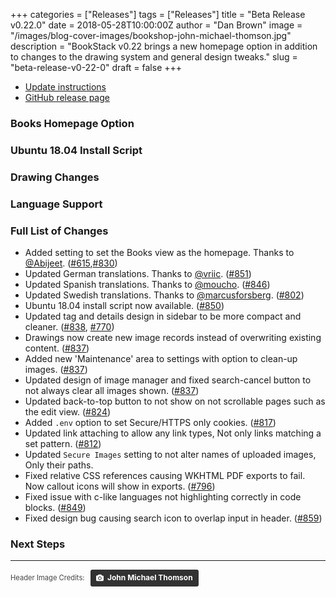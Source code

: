 +++
categories = ["Releases"]
tags = ["Releases"]
title = "Beta Release v0.22.0"
date = 2018-05-28T10:00:00Z
author = "Dan Brown"
image = "/images/blog-cover-images/bookshop-john-michael-thomson.jpg"
description = "BookStack v0.22 brings a new homepage option in addition to changes to the drawing system and general design tweaks."
slug = "beta-release-v0-22-0"
draft = false
+++



* [Update instructions](https://www.bookstackapp.com/docs/admin/updates)
* [GitHub release page](https://github.com/BookStackApp/BookStack/releases/tag/v0.22.0)


### Books Homepage Option

### Ubuntu 18.04 Install Script

### Drawing Changes

### Language Support


### Full List of Changes

* Added setting to set the Books view as the homepage. Thanks to [@Abijeet](https://github.com/BookStackApp/BookStack/pull/830). ([#615](https://github.com/BookStackApp/BookStack/issues/615),[#830](https://github.com/BookStackApp/BookStack/pull/830))
* Updated German translations. Thanks to [@vriic](https://github.com/BookStackApp/BookStack/pull/851). ([#851](https://github.com/BookStackApp/BookStack/pull/851))
* Updated Spanish translations. Thanks to [@moucho](https://github.com/BookStackApp/BookStack/pull/846). ([#846](https://github.com/BookStackApp/BookStack/pull/846))
* Updated Swedish translations. Thanks to [@marcusforsberg](https://github.com/BookStackApp/BookStack/pull/802). ([#802](https://github.com/BookStackApp/BookStack/pull/802))
* Ubuntu 18.04 install script now available. ([#850](https://github.com/BookStackApp/BookStack/issues/850))
* Updated tag and details design in sidebar to be more compact and cleaner. ([#838](https://github.com/BookStackApp/BookStack/issues/838), [#770](https://github.com/BookStackApp/BookStack/issues/770))
* Drawings now create new image records instead of overwriting existing content. ([#837](https://github.com/BookStackApp/BookStack/pull/837))
* Added new 'Maintenance' area to settings with option to clean-up images. ([#837](https://github.com/BookStackApp/BookStack/pull/837))
* Updated design of image manager and fixed search-cancel button to not always clear all images shown. ([#837](https://github.com/BookStackApp/BookStack/pull/837))
* Updated back-to-top button to not show on not scrollable pages such as the edit view. ([#824](https://github.com/BookStackApp/BookStack/issues/824))
* Added `.env` option to set Secure/HTTPS only cookies. ([#817](https://github.com/BookStackApp/BookStack/issues/817))
* Updated link attaching to allow any link types, Not only links matching a set pattern. ([#812](https://github.com/BookStackApp/BookStack/issues/812))
* Updated `Secure Images` setting to not alter names of uploaded images, Only their paths.
* Fixed relative CSS references causing WKHTML PDF exports to fail. Now callout icons will show in exports. ([#796](https://github.com/BookStackApp/BookStack/issues/796))
* Fixed issue with c-like languages not highlighting correctly in code blocks. ([#849](https://github.com/BookStackApp/BookStack/issues/849))
* Fixed design bug causing search icon to overlap input in header. ([#859](https://github.com/BookStackApp/BookStack/issues/859))

### Next Steps



----

<span style="font-size: 0.8em;opacity:0.8;">Header Image Credits: &nbsp; <a style="background-color:black;color:white;text-decoration:none;padding:4px 6px;font-family:-apple-system, BlinkMacSystemFont, &quot;San Francisco&quot;, &quot;Helvetica Neue&quot;, Helvetica, Ubuntu, Roboto, Noto, &quot;Segoe UI&quot;, Arial, sans-serif;font-size:12px;font-weight:bold;line-height:1.2;display:inline-block;border-radius:3px;" href="https://unsplash.com/@svqmedia?utm_medium=referral&amp;utm_campaign=photographer-credit&amp;utm_content=creditBadge" target="_blank" rel="noopener noreferrer" title="Download free do whatever you want high-resolution photos from John Michael Thomson"><span style="display:inline-block;padding:2px 3px;"><svg xmlns="http://www.w3.org/2000/svg" style="height:12px;width:auto;position:relative;vertical-align:middle;top:-1px;fill:white;" viewBox="0 0 32 32"><title>unsplash-logo</title><path d="M20.8 18.1c0 2.7-2.2 4.8-4.8 4.8s-4.8-2.1-4.8-4.8c0-2.7 2.2-4.8 4.8-4.8 2.7.1 4.8 2.2 4.8 4.8zm11.2-7.4v14.9c0 2.3-1.9 4.3-4.3 4.3h-23.4c-2.4 0-4.3-1.9-4.3-4.3v-15c0-2.3 1.9-4.3 4.3-4.3h3.7l.8-2.3c.4-1.1 1.7-2 2.9-2h8.6c1.2 0 2.5.9 2.9 2l.8 2.4h3.7c2.4 0 4.3 1.9 4.3 4.3zm-8.6 7.5c0-4.1-3.3-7.5-7.5-7.5-4.1 0-7.5 3.4-7.5 7.5s3.3 7.5 7.5 7.5c4.2-.1 7.5-3.4 7.5-7.5z"></path></svg></span><span style="display:inline-block;padding:2px 3px;">John Michael Thomson</span></a></span>
